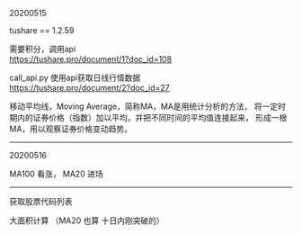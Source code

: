 20200515

tushare == 1.2.59

需要积分，调用api  
https://tushare.pro/document/1?doc_id=108

call_api.py 使用api获取日线行情数据  
https://tushare.pro/document/2?doc_id=27

移动平均线，Moving Average，简称MA，MA是用统计分析的方法，
将一定时期内的证券价格（指数）加以平均，并把不同时间的平均值连接起来，
形成一根MA，用以观察证券价格变动趋势。

---

20200516

MA100 看涨， MA20 进场

---

获取股票代码列表 

大面积计算 （MA20 也算 十日内刚突破的）


